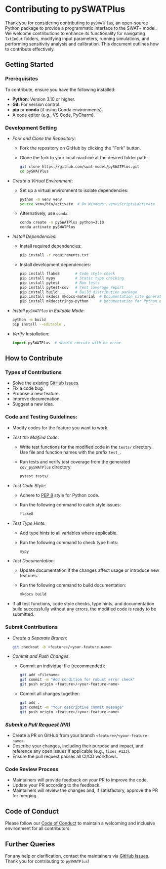 # Contributing to pySWATPlus

Thank you for considering contributing to `pySWATPlus`, an open-source Python package to provide a programmatic interface to the SWAT+ model. We welcome contributions to enhance its functionality for navigating `TxtInOut` folders, modifying input parameters, running simulations, and performing sensitivity analysis and calibration. This document outlines how to contribute effectively.

## Getting Started

### Prerequisites

To contribute, ensure you have the following installed:

- **Python**: Version 3.10 or higher.
- **Git**: For version control.
- **pip** or **conda** (if using Conda environments).
- A code editor (e.g., VS Code, PyCharm).

### Development Setting

- *Fork and Clone the Repository*:

    - Fork the repository on GitHub by clicking the "Fork" button.

    - Clone the fork to your local machine at the desired folder path:

        ```bash
        git clone https://github.com/swat-model/pySWATPlus.git
        cd pySWATPlus
        ```

- *Create a Virtual Environment*:

    - Set up a virtual environment to isolate dependencies:

        ```bash
        python -m venv venv
        source venv/bin/activate  # On Windows: venv\Scripts\activate
        ```

    - Alternatively, use `conda`:

        ```bash
        conda create -n pySWATPlus python=3.10
        conda activate pySWATPlus
        ```

- *Install Dependencies*:

    - Install required dependencies:

        ```bash
        pip install -r requirements.txt
        ```

    - Install development dependencies:

        ```bash
        pip install flake8       # Code style check
        pip install mypy         # Static type checking
        pip install pytest       # Run tests
        pip install pytest-cov   # Test coverage report
        pip install build        # Build distribution package
        pip install mkdocs mkdocs-material  # Documentation site generation
        pip install mkdocstrings-python     # Documentation for Python docstrings
        ```

- *Install `pySWATPlus` in Editable Mode*:

    ```bash
    python -m build
    pip install --editable .
    ```

- *Verify Installation*:

    ```python
    import pySWATPlus  # should execute with no error
    ```

## How to Contribute

### Types of Contributions

- Solve the existing [GitHub Issues](https://github.com/swat-model/pySWATPlus/issues).
- Fix a code bug.
- Propose a new feature.
- Improve documenation.
- Suggest a new idea.


### Code and Testing Guidelines:

- Modify codes for the feature you want to work.

- *Test the Mdified Code*:

    - Write test functions for the modified code in the `tests/` directory.  
      Use file and function names with the prefix `test_`.
    - Run tests and verify test coverage from the generated `cov_pySWATPlus` directory:

        ```bash
        pytest tests/
        ```

- *Test Code Style*:

    - Adhere to [PEP 8](https://peps.python.org/pep-0008/) style for Python code.
    - Run the following command to catch style issues:

        ```bash
        flake8
        ```

- *Test Type Hints*:

    - Add type hints to all variables where applicable.
    - Run the following command to check type hints:

        ```bash
        mypy
        ```

- *Test Documentation*:

    - Update documentation if the changes affect usage or introduce new features.
    - Run the following command to build documentation:

        ```bash
        mkdocs build
        ```

- If all test functions, code style checks, type hints, and documentation build successfully without any errors, the modified code is ready to be submitted.


### Submit Contributions

- *Create a Separate Branch*:

    ```bash
    git checkout -b <feature>/<your-feature-name>
    ```
    
- *Commit and Push Changes*:

    - Commit an individual file (recommended):

        ```bash
        git add <filename>
        git commit -m "Add condition for robust error check"
        git push origin <feature>/<your-feature-name>
        ```

    - Commit all changes together:

        ```bash
        git add .
        git commit -m "Your descriptive commit message"
        git push origin <feature>/<your-feature-name>
        ```

### *Submit a Pull Request (PR)*

- Create a PR on GitHub from your branch `<feature>/<your-feature-name>`.
- Describe your changes, including their purpose and impact, and reference any open issues if applicable (e.g., `fixes #123`).
- Ensure the pull request passes all CI/CD workflows.

### Code Review Process

- Maintainers will provide feedback on your PR to improve the code.
- Update your PR according to the feedback.
- Maintainers will review the changes and, if satisfactory, approve the PR for merging.


## Code of Conduct

Please follow our [Code of Conduct](https://github.com/swat-model/pySWATPlus/blob/main/CODE_OF_CONDUCT.md) to maintain a welcoming and inclusive environment for all contributors.


## Further Queries

For any help or clarification, contact the maintainers via [GitHub Issues](https://github.com/swat-model/pySWATPlus/issues).  
Thank you for contributing to `pySWATPlus`!
